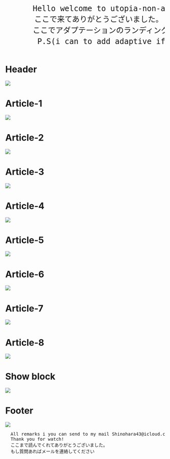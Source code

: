 <html>
  <header>
    <pre style="font-size:18pt;">
      Hello welcome to utopia-non-adaptive for mobile landing page
      ここで来てありがとうございました。
      ここでアダプテーションのランディングページはありません(携帯アダプテーションではありません）ページ
       P.S(i can to add adaptive if need　・　必要ならやります)
</pre>
  </header>
<div style="">
<h1>Header</h1>
<img src="https://github.com/ShineBulate/utopia-non-adaptive-landing/assets/89338809/d06f32c8-bbf4-4984-af37-c7ce1a8df2f6/">
</div>
<div style="">
<h1>Article-1</h1>
  <img src="https://github.com/ShineBulate/utopia-non-adaptive-landing/assets/89338809/4d5355aa-372e-4a3d-bcd1-679c3c5f01f4/">

  <h1>Article-2</h1>
  <img src="https://github.com/ShineBulate/utopia-non-adaptive-landing/assets/89338809/fc8c59c5-b7e7-4512-aa3b-d42a87cafbd9/">
  
  <h1>Article-3</h1>
  <img src="https://github.com/ShineBulate/utopia-non-adaptive-landing/assets/89338809/db382bf5-3024-4f13-b41f-7cada7ad4a8a/">

  <h1>Article-4</h1>
  <img src="https://github.com/ShineBulate/utopia-non-adaptive-landing/assets/89338809/49401312-4ab0-4c6f-b9d6-be049cc752a5/">

  <h1>Article-5</h1>
  <img src="https://github.com/ShineBulate/utopia-non-adaptive-landing/assets/89338809/953f0e21-9770-4032-b1e8-3781e1c038ab/">

  <h1>Article-6</h1>
  <img src="https://github.com/ShineBulate/utopia-non-adaptive-landing/assets/89338809/ac4ec417-52a9-419a-903e-8813c10681dd/">

  <h1>Article-7</h1>
  <img src="https://github.com/ShineBulate/utopia-non-adaptive-landing/assets/89338809/6d0d72a8-c114-4398-b521-f3c6f135c042/">

  <h1>Article-8</h1>
  <img src="https://github.com/ShineBulate/utopia-non-adaptive-landing/assets/89338809/2e3e013a-d217-4cf6-9b83-b49a13ca1ee7/">

<h1>Show block</h1>
  <img src="https://github.com/ShineBulate/utopia-non-adaptive-landing/assets/89338809/400a75a8-b673-4870-b0d6-232c3ae4535d/">
  
  <h1>Footer</h1>
  <img src="https://github.com/ShineBulate/utopia-non-adaptive-landing/assets/89338809/3c9bd208-1062-441e-b567-ef55cd67a3fc/">
  
<pre style="forn-size:16pt;">
  All remarks i you can send to my mail Shinohara43@icloud.com
  Thank you for watch!
  ここまで読んでくれてありがとうございました。
  もし質問あればメールを連絡してください
</pre>
</div>
</html>
